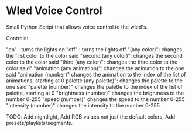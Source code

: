 # Wled Voice Control
Small Python Script that allows voice control to the wled's.

Controls:

"on" : turns the lights on
"off" : turns the lights off
"(any color)": changes the first color to the color said
"second (any color)": changes the second color to the color said
"third (any color)": changes the third color to the color said"
"animation (any animation)": changes the animation to the one said
"animation (number)" changes the animation to the index of the list of animations, starting at 0
palette (any palette)": changes the palette to the one said
"palette (number)" changes the palette to the index of the list of palette, starting at 0
"brightness (number)" changes the brightness to the number 0-255
"speed (number)" changes the speed to the number 0-255
"intensity (number)" changes the intensity to the number 0-255




TODO: Add nightlight, Add RGB values not just the default colors, Add presets/playlists/segments.

